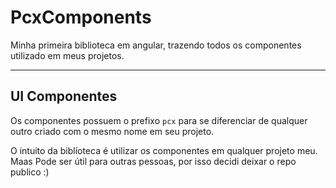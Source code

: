 # PcxComponents

Minha primeira biblioteca em angular, trazendo todos os componentes utilizado em meus projetos.

---

## UI Componentes

Os componentes possuem o prefixo `pcx` para se diferenciar de qualquer outro criado com o mesmo nome em seu projeto.

O intuito da biblíoteca é utilizar os componentes em qualquer projeto meu. Maas Pode ser útil para outras pessoas, por isso decidi deixar o repo publico :)
